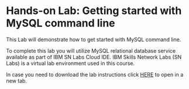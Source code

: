 # Hands-on Lab: Getting started with MySQL command line

This Lab will demonstrate how to get started with MySQL command line. 

To complete this lab you will utilize MySQL relational database service available as part of IBM SN Labs Cloud IDE. IBM Skills Network Labs (SN Labs) is a virtual lab environment used in this course.

In case you need to download the lab instructions click [HERE](https://cf-courses-data.s3.us.cloud-object-storage.appdomain.cloud/IBM-DB0110EN-SkillsNetwork/labs/Lab%20-%20Getting%20started%20with%20MySQL%20command%20line/instructional-labs.md.html) to open in a new tab.